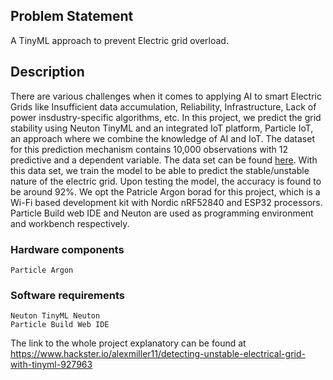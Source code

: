 ## Problem Statement
A TinyML approach to prevent Electric grid overload.

## Description
There are various challenges when it comes to applying AI to smart Electric Grids like Insufficient data accumulation, Reliability, Infrastructure, Lack of power insdustry-specific algorithms, etc. In this project, we predict the grid stability using Neuton TinyML and an integrated IoT platform, Particle IoT, an approach where we combine the knowledge of AI and IoT. The dataset for this prediction mechanism contains 10,000 observations with 12 predictive and a dependent variable. The data set can be found [here](https://archive.ics.uci.edu/ml/datasets/Electrical+Grid+Stability+Simulated+Data+). With this data set, we train the model to be able to predict the stable/unstable nature of the electric grid. Upon testing the model, the accuracy is found to be around 92%. We opt the Patricle Argon borad for this project, which is a Wi-Fi based development kit with Nordic nRF52840 and ESP32 processors. Particle Build web IDE and Neuton are used as programming environment and workbench respectively. 
### Hardware components
    Particle Argon
### Software requirements
    Neuton TinyML Neuton
    Particle Build Web IDE
The link to the whole project explanatory can be found at https://www.hackster.io/alexmiller11/detecting-unstable-electrical-grid-with-tinyml-927963


